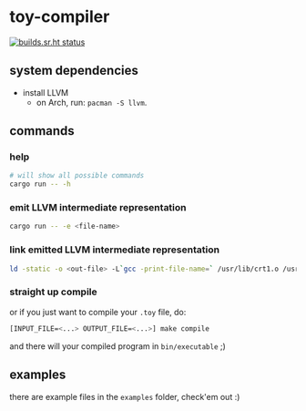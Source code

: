 # toy-compiler

[![builds.sr.ht status](https://builds.sr.ht/~tarberd/toy-compiler/archlinux.yml.svg)](https://builds.sr.ht/~tarberd/toy-compiler/archlinux.yml?)

## system dependencies

- install LLVM
  - on Arch, run: `pacman -S llvm`.

## commands

### help

```bash
# will show all possible commands
cargo run -- -h
```

### emit LLVM intermediate representation

```bash
cargo run -- -e <file-name>
```

### link emitted LLVM intermediate representation

```bash
ld -static -o <out-file> -L`gcc -print-file-name=` /usr/lib/crt1.o /usr/lib/crti.o <in-file> /usr/lib/crtn.o --start-group -lc -lgcc -lgcc_eh --end-group
```

### straight up compile

or if you just want to compile your `.toy` file, do:

```bash
[INPUT_FILE=<...> OUTPUT_FILE=<...>] make compile
```

and there will your compiled program in `bin/executable` ;)

## examples

there are example files in the `examples` folder, check'em out :)
